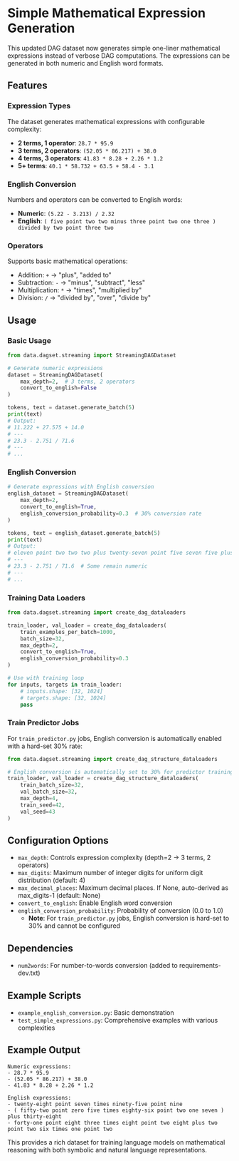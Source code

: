 # Simple Mathematical Expression Generation

This updated DAG dataset now generates simple one-liner mathematical expressions instead of verbose DAG computations. The expressions can be generated in both numeric and English word formats.

## Features

### Expression Types

The dataset generates mathematical expressions with configurable complexity:

- **2 terms, 1 operator**: `28.7 * 95.9`
- **3 terms, 2 operators**: `(52.05 * 86.217) + 38.0`
- **4 terms, 3 operators**: `41.83 * 8.28 + 2.26 * 1.2`
- **5+ terms**: `40.1 * 58.732 + 63.5 + 58.4 - 3.1`

### English Conversion

Numbers and operators can be converted to English words:

- **Numeric**: `(5.22 - 3.213) / 2.32`
- **English**: `( five point two two minus three point two one three ) divided by two point three two`

### Operators

Supports basic mathematical operations:
- Addition: `+` → "plus", "added to"  
- Subtraction: `-` → "minus", "subtract", "less"
- Multiplication: `*` → "times", "multiplied by"
- Division: `/` → "divided by", "over", "divide by"

## Usage

### Basic Usage

```python
from data.dagset.streaming import StreamingDAGDataset

# Generate numeric expressions
dataset = StreamingDAGDataset(
    max_depth=2,  # 3 terms, 2 operators
    convert_to_english=False
)

tokens, text = dataset.generate_batch(5)
print(text)
# Output: 
# 11.222 + 27.575 + 14.0
# ---
# 23.3 - 2.751 / 71.6
# ---
# ...
```

### English Conversion

```python
# Generate expressions with English conversion
english_dataset = StreamingDAGDataset(
    max_depth=2,
    convert_to_english=True,
    english_conversion_probability=0.3  # 30% conversion rate
)

tokens, text = english_dataset.generate_batch(5)
print(text)
# Output:
# eleven point two two two plus twenty-seven point five seven five plus fourteen
# ---
# 23.3 - 2.751 / 71.6  # Some remain numeric
# ---
# ...
```

### Training Data Loaders

```python
from data.dagset.streaming import create_dag_dataloaders

train_loader, val_loader = create_dag_dataloaders(
    train_examples_per_batch=1000,
    batch_size=32,
    max_depth=2,
    convert_to_english=True,
    english_conversion_probability=0.3
)

# Use with training loop
for inputs, targets in train_loader:
    # inputs.shape: [32, 1024]
    # targets.shape: [32, 1024]
    pass
```

### Train Predictor Jobs

For `train_predictor.py` jobs, English conversion is automatically enabled with a hard-set 30% rate:

```python
from data.dagset.streaming import create_dag_structure_dataloaders

# English conversion is automatically set to 30% for predictor training
train_loader, val_loader = create_dag_structure_dataloaders(
    train_batch_size=32,
    val_batch_size=32,
    max_depth=4,
    train_seed=42,
    val_seed=43
)
```

## Configuration Options

- `max_depth`: Controls expression complexity (depth=2 → 3 terms, 2 operators)
- `max_digits`: Maximum number of integer digits for uniform digit distribution (default: 4)
- `max_decimal_places`: Maximum decimal places. If None, auto-derived as max_digits-1 (default: None)
- `convert_to_english`: Enable English word conversion
- `english_conversion_probability`: Probability of conversion (0.0 to 1.0)
  - **Note**: For `train_predictor.py` jobs, English conversion is hard-set to 30% and cannot be configured

## Dependencies

- `num2words`: For number-to-words conversion (added to requirements-dev.txt)

## Example Scripts

- `example_english_conversion.py`: Basic demonstration
- `test_simple_expressions.py`: Comprehensive examples with various complexities

## Example Output

```
Numeric expressions:
- 28.7 * 95.9
- (52.05 * 86.217) + 38.0  
- 41.83 * 8.28 + 2.26 * 1.2

English expressions:
- twenty-eight point seven times ninety-five point nine
- ( fifty-two point zero five times eighty-six point two one seven ) plus thirty-eight
- forty-one point eight three times eight point two eight plus two point two six times one point two
```

This provides a rich dataset for training language models on mathematical reasoning with both symbolic and natural language representations. 